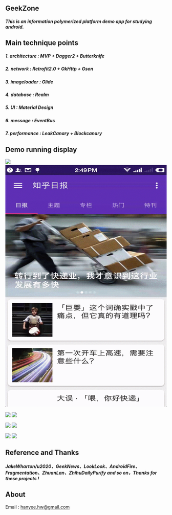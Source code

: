 ## GeekZone
##### This is an information polymerized platform demo app for studying android.
## Main technique points
##### 1. architecture : MVP + Dagger2 + Butterknife
##### 2. network : Retrofit2.0 + OkHttp + Gson
##### 3. imageloader : Glide
##### 4. database : Realm
##### 5. UI : Material Design
##### 6. message : EventBus
##### 7. performance : LeakCanary + Blockcanary
## Demo running display
![](./images/capture1.gif)  ![](./images/capture2.gif)

![](./images/capture3.gif)  ![](./images/capture4.gif)

![](./images/capture5.gif)  ![](./images/capture6.gif)

![](./images/capture7.gif)  ![](./images/capture8.gif)
## Reference and Thanks
##### JakeWharton/u2020、GeekNews、LookLook、AndroidFire、Fragmentation、ZhuanLan、ZhihuDailyPurify and so on，Thanks for these projects !
## About
Email : hanyee.hw@gmail.com
